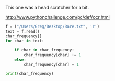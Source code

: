 This one was a head scratcher for a bit.


http://www.pythonchallenge.com/pc/def/ocr.html

```python
f = ("/Users/Greg/Desktop/Rare.txt", 'r')
text = f.read()
char_frequency{}	
for char in text:
	
	if char in char_frequency:	
		char_frequency[char] += 1 
	else: 
		char_frequency[char] = 1

print(char_frequency)
```


